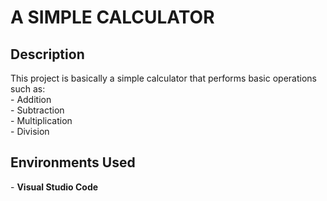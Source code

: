 <h1>A SIMPLE CALCULATOR</h1>

<h2>Description</h2>
This project is basically a simple calculator that performs basic operations such as: <br>
- Addition <br>
- Subtraction <br>
- Multiplication <br>
- Division <br>

<h2>Environments Used </h2>
- <b>Visual Studio Code</b>

